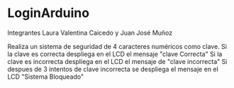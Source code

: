 # LoginArduino
Integrantes Laura Valentina Caicedo y Juan José Muñoz

Realiza un sistema de seguridad de 4 caracteres numéricos como clave.
Si la clave es correcta despliega en el LCD el mensaje "clave Correcta"
Si la clave es incorrecta despliega en el LCD el mensaje de "clave incorrecta"
Si despues de 3 intentos de clave incorrecta se despliega el mensaje en el LCD "Sistema Bloqueado"

